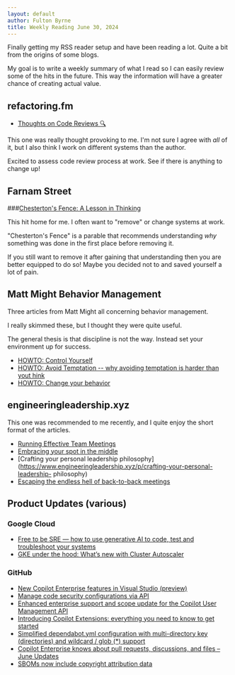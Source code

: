 ```yaml
---
layout: default
author: Fulton Byrne
title: Weekly Reading June 30, 2024
---
```


Finally getting my RSS reader setup and have been reading a
lot. Quite a bit from the origins of some blogs.

My goal is to write a weekly summary of what I read so I
can easily review some of the hits in the future. This
way the information will have a greater chance of
creating actual value.

## refactoring.fm

* [Thoughts on Code Reviews 🔍](https://refactoring.fm/p/thoughts-on-code-reviews)

This one was really thought provoking to me. I'm not sure I agree with _all_ of it, but
I also think I work on different systems than the author.

Excited to assess code review process at work. See if there is anything to change up!

## Farnam Street

###[Chesterton's Fence: A Lesson in Thinking](https://fs.blog/chestertons-fence/)

This hit home for me. I often want to "remove" or change
systems at work.

"Chesterton's Fence" is a parable that recommends understanding
_why_ something was done in the first place before removing it.

If you still want to remove it after gaining that understanding
then you are better equipped to do so! Maybe you decided not to
and saved yourself a lot of pain.

## Matt Might Behavior Management

Three articles from Matt Might all concerning behavior management.

I really skimmed these, but I thought they were quite useful.

The general thesis is that discipline is not the way. Instead
set your environment up for success.

* [HOWTO: Control Yourself](https://matt.might.net/articles/how-to-control-yourself/)
* [HOWTO: Avoid Temptation --  why avoiding temptation is harder than yout hink](https://matt.might.net/articles/how-to-avoid-temptation/)
* [HOWTO: Change your behavior](https://matt.might.net/articles/how-to-change-your-behavior/)

## engineeringleadership.xyz

This one was recommended to me recently, and I quite enjoy
the short format of the articles.

* [Running Effective Team Meetings](https://www.engineeringleadership.xyz/p/running-effective-team-meetings)
* [Embracing your spot in the middle](https://www.engineeringleadership.xyz/p/embracing-your-spot-in-the-middle)
* [Crafting your personal leadership philosophy](https://www.engineeringleadership.xyz/p/crafting-your-personal-leadership-
  philosophy)
* [Escaping the endless hell of back-to-back meetings](https://www.engineeringleadership.xyz/p/escaping-the-endless-hell-of-back)


## Product Updates (various)

### Google Cloud

* [Free to be SRE — how to use generative AI to code, test and troubleshoot your systems](https://cloud.google.com/blog/products/devops-sre/learn-how-generative-ai-can-help-with-sre-tasks/)
* [GKE under the hood: What’s new with Cluster Autoscaler](https://cloud.google.com/blog/products/containers-kubernetes/whats-new-with-gke-cluster-autoscaler/)

### GitHub

* [New Copilot Enterprise features in Visual Studio (preview)](https://github.blog/changelog/2024-06-13-new-copilot-enterprise-features-in-visual-studio-preview/)
* [Manage code security configurations via API](https://github.blog/changelog/2024-06-20-manage-code-security-configurations-via-api/)
* [Enhanced enterprise support and scope update for the Copilot User Management API](https://github.blog/changelog/2024-06-21-enhanced-enterprise-support-and-scope-update-for-the-copilot-user-management-api/)
* [Introducing Copilot Extensions: everything you need to know to get started](https://github.blog/changelog/2024-06-21-introducing-copilot-extensions-everything-you-need-to-know-to-get-started/)
* [Simplified dependabot.yml configuration with multi-directory key (directories) and wildcard / glob (*) support](https://github.blog/changelog/2024-06-25-simplified-dependabot-yml-configuration-with-multi-directory-key-directories-and-wildcard-glob-support/)
* [Copilot Enterprise knows about pull requests, discussions, and files – June Updates](https://github.blog/changelog/2024-06-27-copilot-enterprise-knows-about-pull-requests-discussions-and-files-june-updates/)
* [SBOMs now include copyright attribution data](https://github.blog/changelog/2024-06-27-sboms-now-include-copyright-attribution-data/)
